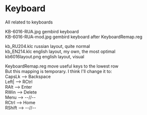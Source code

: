 # Keyboard
All related to keyboards  

KB-6016-RUA.jpg     gembird keyboard  
KB-6016-RUA-mod.jpg gembird keyboard after KeyboardRemap.reg  

kb_RU204.klc        russian layout, quite normal  
kb_EN214.klc        english layout, my own, the most optimal  
kb6016layout.png    english layout, visual  

KeyboardRemap.reg   move useful keys to the lowest row  
But this mapping is temporary. I think I'll change it to:  
CapsLk --> Backspace  
Left\| --> RCtrl  
RAlt   --> Enter  
RWin   --> Delete  
Menu   --> --//--  
RCtrl  --> Home  
RShift --> --//--  
